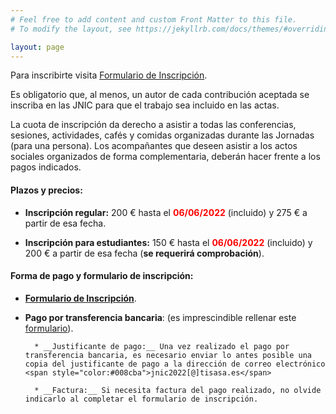 ```yaml
---
# Feel free to add content and custom Front Matter to this file.
# To modify the layout, see https://jekyllrb.com/docs/themes/#overriding-theme-defaults

layout: page
---
```

<!-- <h5 style="color:white; background-color: #550000;" class="text-center"><i class="far fa-clock mr-3"></i> <b> La inscripción a las jornadas se abrirá en Mayo. <br/> Estate atento a esta página web y al twitter. </b></h5> -->



 <p>Para inscribirte visita  <a href="https://tisa.teventos.com/jnic2022/es/mods/formulario-de-inscripcion" target="_blank">Formulario de Inscripción</a>.
<!-- Rellena el formulario que se encuentra al pulsar el botón <a href="https://eventos.uclm.es/event_detail/48324/tickets.html" target="_blank">INSCRIBIRSE</a> </p>
<p>O puedes ir directamente al <a href="https://eventos.uclm.es/event_detail/48324/tickets.html" target="_blank">Formulario de Inscripción</a></p> -->

<!-- <p>Es obligatorio que, al menos, un autor de cada contribución aceptada se inscriba en las JNIC para que el trabajo sea incluido en las actas.</p>

 <p><b>La cuota de inscripción de esta edición de JNIC Live es gratuita al tratarse de un evento online.</b></p>

<center><b>¡Te esperamos!</b></center> -->

<!-- <center>Proximamente facilitaremos el formulario de inscrición</center> -->

Es obligatorio que, al menos, un autor de cada contribución aceptada se inscriba en las JNIC para que el trabajo sea incluido en las actas. 

La cuota de inscripción da derecho a asistir a todas las conferencias, sesiones, actividades, cafés y comidas organizadas durante las Jornadas (para una persona). Los acompañantes que deseen asistir a los actos sociales organizados de forma complementaria, deberán hacer frente a los pagos indicados. 
<br>

#### Plazos y precios:

* __Inscripción regular:__ 200 € hasta el <span style="color:red;">__06/06/2022__</span> (incluido) y 275 € a partir de esa fecha.

* __Inscripción para estudiantes:__ 150 € hasta el <span style="color:red">__06/06/2022__</span> (incluido) y 200 € a partir de esa fecha (__se requerirá comprobación__).

<!--* __Acompañante:__ según las actividades en las que se inscriba en el formulario.-->
</p>

<!--La cuota de inscripción da derecho a asistir a todas las conferencias, sesiones, actividades, cafés, comidas, cena de gala y la participación en aquellos actos sociales que se lleven a cabo durante las Jornadas (para una persona). -->

#### Forma de pago y formulario de inscripción:

* __<a href="https://tisa.teventos.com/jnic2022/es/mods/formulario-de-inscripcion" target="_blank">Formulario de Inscripción</a>__.

* __Pago por transferencia bancaria__: (es imprescindible rellenar este <a data-fancybox data-type="iframe" data-src="https://eventos.unex.es/event_detail/35190/tickets.html" href="javascript:;">formulario</a>).

		* __Justificante de pago:__ Una vez realizado el pago por transferencia bancaria, es necesario enviar lo antes posible una copia del justificante de pago a la dirección de correo electrónico <span style="color:#008cba">jnic2022[@]tisasa.es</span>

		* __Factura:__ Si necesita factura del pago realizado, no olvide indicarlo al completar el formulario de inscripción.

